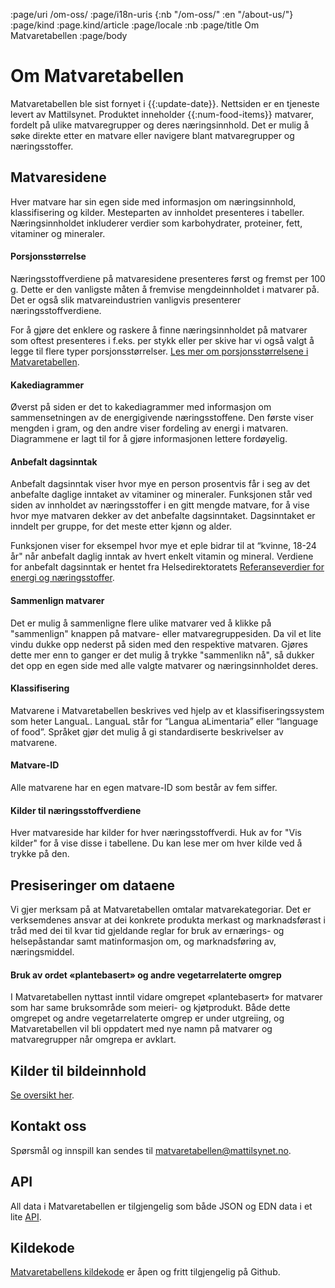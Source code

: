 :page/uri /om-oss/
:page/i18n-uris {:nb "/om-oss/" :en "/about-us/"}
:page/kind :page.kind/article
:page/locale :nb
:page/title Om Matvaretabellen
:page/body

# Om Matvaretabellen

Matvaretabellen ble sist fornyet i {{:update-date}}. Nettsiden er en tjeneste
levert av Mattilsynet. Produktet inneholder {{:num-food-items}} matvarer,
fordelt på ulike matvaregrupper og deres næringsinnhold. Det er mulig å søke
direkte etter en matvare eller navigere blant matvaregrupper og næringsstoffer.

## Matvaresidene

Hver matvare har sin egen side med informasjon om næringsinnhold, klassifisering
og kilder. Mesteparten av innholdet presenteres i tabeller. Næringsinnholdet
inkluderer verdier som karbohydrater, proteiner, fett, vitaminer og mineraler.

#### Porsjonsstørrelse

Næringsstoffverdiene på matvaresidene presenteres først og fremst per 100 g.
Dette er den vanligste måten å fremvise mengdeinnholdet i matvarer på. Det
er også slik matvareindustrien vanligvis presenterer næringsstoffverdiene.

For å gjøre det enklere og raskere å finne næringsinnholdet på matvarer som
oftest presenteres i f.eks. per stykk eller per skive har vi også valgt å legge
til flere typer porsjonsstørrelser. [Les mer om porsjonsstørrelsene i
Matvaretabellen](https://www.mattilsynet.no/mat-og-drikke/matvaretabellen/mal-vekt-og-porsjonsstorleikar).

#### Kakediagrammer

Øverst på siden er det to kakediagrammer med informasjon om sammensetningen av
de energigivende næringsstoffene. Den første viser mengden i gram, og den andre
viser fordeling av energi i matvaren. Diagrammene er lagt til for å gjøre
informasjonen lettere fordøyelig.

#### Anbefalt dagsinntak

Anbefalt dagsinntak viser hvor mye en person prosentvis får i seg av det
anbefalte daglige inntaket av vitaminer og mineraler. Funksjonen står ved siden
av innholdet av næringsstoffer i en gitt mengde matvare, for å vise hvor mye
matvaren dekker av det anbefalte dagsinntaket. Dagsinntaket er inndelt per
gruppe, for det meste etter kjønn og alder.

Funksjonen viser for eksempel hvor mye et eple bidrar til at “kvinne, 18-24 år"
når anbefalt daglig inntak av hvert enkelt vitamin og mineral. Verdiene for
anbefalt dagsinntak er hentet fra Helsedirektoratets [Referanseverdier for energi og næringsstoffer](https://www.helsedirektoratet.no/rapporter/referanseverdier-for-energi-og-naeringsstoffer).

#### Sammenlign matvarer

Det er mulig å sammenligne flere ulike matvarer ved å klikke på "sammenlign"
knappen på matvare- eller matvaregruppesiden. Da vil et lite vindu dukke opp
nederst på siden med den respektive matvaren. Gjøres dette mer enn to ganger er
det mulig å trykke "sammenlikn nå", så dukker det opp en egen side med alle
valgte matvarer og næringsinnholdet deres.

#### Klassifisering

Matvarene i Matvaretabellen beskrives ved hjelp av et klassifiseringssystem som
heter LanguaL. LanguaL står for “Langua aLimentaria” eller “language of food”.
Språket gjør det mulig å gi standardiserte beskrivelser av matvarene.

#### Matvare-ID

Alle matvarene har en egen matvare-ID som består av fem siffer.

#### Kilder til næringsstoffverdiene

Hver matvareside har kilder for hver næringsstoffverdi. Huk av for "Vis kilder"
for å vise disse i tabellene. Du kan lese mer om hver kilde ved å trykke på den.

## Presiseringer om dataene

Vi gjer merksam på at Matvaretabellen omtalar matvarekategoriar. Det er
verksemdenes ansvar at dei konkrete produkta merkast og marknadsførast i tråd
med dei til kvar tid gjeldande reglar for bruk av ernærings- og helsepåstandar
samt matinformasjon om, og marknadsføring av, næringsmiddel.

#### Bruk av ordet «plantebasert» og andre vegetarrelaterte omgrep

I Matvaretabellen nyttast inntil vidare omgrepet «plantebasert» for matvarer som
har same bruksområde som meieri- og kjøtprodukt. Både dette omgrepet og andre
vegetarrelaterte omgrep er under utgreiing, og Matvaretabellen vil bli oppdatert
med nye namn på matvarer og matvaregrupper når omgrepa er avklart.

## Kilder til bildeinnhold

[Se oversikt her](/image-sources/).

## Kontakt oss

Spørsmål og innspill kan sendes til [matvaretabellen@mattilsynet.no](mailto:matvaretabellen@mattilsynet.no).

## API

All data i Matvaretabellen er tilgjengelig som både JSON og EDN data i et lite
[API](/api/).

## Kildekode

[Matvaretabellens
kildekode](https://github.com/mattilsynet/matvaretabellen-deux) er åpen og fritt
tilgjengelig på Github.
